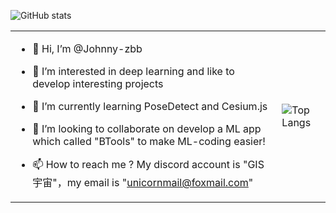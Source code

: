 
![GitHub stats](https://github-readme-stats.vercel.app/api?username=Johnny-zbb&show_icons=true&theme=radical&show_icons=true&include_all_commits=true)



<table style="border-collapse: collapse; width: 100%;">
  <tr>
    <td>
      
  - 👋 Hi, I’m @Johnny-zbb
  - 👀 I’m interested in deep learning and like to develop interesting projects
  - 🌱 I’m currently learning PoseDetect and Cesium.js
  - 💞️ I’m looking to collaborate on develop a ML app which called "BTools" to make ML-coding easier!
  - 📫 How to reach me ? My discord account is "GIS宇宙"，my email is "unicornmail@foxmail.com"

    </td>
    <td>
      
      ![Top Langs](https://github-readme-stats.vercel.app/api/top-langs/?username=Johnny-zbb)
    
    </td>
  </tr>
</table>



<!---
Johnny-zbb/Johnny-zbb is a ✨ special ✨ repository because its `README.md` (this file) appears on your GitHub profile.
You can click the Preview link to take a look at your changes.
--->

